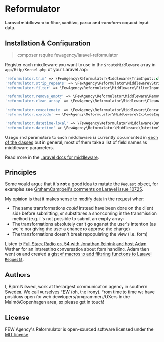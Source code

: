 # Reformulator
Laravel middleware to filter, sanitize, parse and transform request input data.

## Installation & Configuration
> composer require fewagency/laravel-reformulator

Register each middleware you want to use in the `$routeMiddleware` array
in `app/Http/Kernel.php` of your Laravel app: 
```php
'reformulator.trim' => \FewAgency\Reformulator\Middleware\TrimInput::class,
'reformulator.strip_repeats' => \FewAgency\Reformulator\Middleware\StripRepeatNonWordCharsFromInput::class,
'reformulator.filter' => \FewAgency\Reformulator\Middleware\FilterInput::class,

'reformulator.remove_empty' => \FewAgency\Reformulator\Middleware\RemoveEmptyInput::class,
'reformulator.clean_array' => \FewAgency\Reformulator\Middleware\CleanArrayInput::class,

'reformulator.concatenate' => \FewAgency\Reformulator\Middleware\ConcatenateInput::class,
'reformulator.explode' => \FewAgency\Reformulator\Middleware\ExplodeInput::class,

'reformulator.datetime-local' => \FewAgency\Reformulator\Middleware\DatetimeLocalInput::class,
'reformulator.datetime' => \FewAgency\Reformulator\Middleware\DatetimeInput::class,
```

Usage and parameters to each middleware is currently documented in [each of the classes](src/Middleware)
but in general, most of them take a list of field names as middleware parameters.

Read more in the [Laravel docs for middleware](https://laravel.com/docs/middleware#registering-middleware).

## Principles
Some would argue that it's **not** a good idea to mutate the `Request` object, for examples see
[GrahamCampbell's comments on Laravel issue 10725](https://github.com/laravel/framework/issues/10725).

My opinion is that it makes sense to modify data in the request when:
- The same transformations *could* instead have been done on the client side before submitting,
or substitutes a shortcoming in the transmission method
(e.g. it's not possible to submit an empty array)
- The transformations absolutely can't go against the user's intention
(as we're not giving the user a chance to approve the change)
- The transformations doesn't break repopulating the view (i.e. form)
  
Listen to
[Full Stack Radio ep. 54 with Jonathan Reinink and host Adam Wathan](http://www.fullstackradio.com/54)
for an interesting conversation about form handling.
Adam then went on and created
[a gist of macros to add filtering functions to Laravel `Request`s](https://gist.github.com/adamwathan/610a9818382900daac6d6ecdf75a109b).

## Authors
I, Björn Nilsved, work at the largest communication agency in southern Sweden.
We call ourselves [FEW](http://fewagency.se) (oh, the irony).
From time to time we have positions open for web developers/programmers/UXers in the Malmö/Copenhagen area,
so please get in touch!

## License
FEW Agency's Reformulator is open-sourced software licensed under the
[MIT license](http://opensource.org/licenses/MIT)
